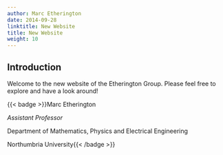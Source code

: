 ```yaml
---
author: Marc Etherington
date: 2014-09-28
linktitle: New Website
title: New Website
weight: 10
---
```


## Introduction

Welcome to the new website of the Etherington Group. Please feel free to explore and have a look around!

{{< badge >}}Marc Etherington

*Assistant Professor*

Department of Mathematics, Physics and Electrical Engineering

Northumbria University{{< /badge >}}
